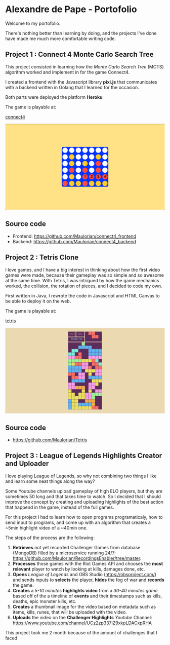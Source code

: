 # Alexandre de Pape - Portofolio

Welcome to my portofolio.

There's nothing better than learning by doing, and the projects I've done have made me much more comfortable writing code.

## Project 1 : Connect 4 Monte Carlo Search Tree

This project consisted in learning how the _Monte Carlo Search Tree_ (MCTS) algorithm worked and implement in for the game Connect4.

I created a frontend with the Javascript library **pixi.js** that communicates with a backend written in Golang that I learned for the occasion.

Both parts were deployed the platform **Heroku**

The game is playable at:

[connect4](https://connect4-vs-ai.herokuapp.com/)

![connect4](connect4.png)

## Source code
- Frontend: https://github.com/Maulorian/connect4_frontend
- Backend: https://github.com/Maulorian/connect4_backend

## Project 2 : Tetris Clone

I love games, and I have a big interest in thinking about how the first video games were made, because their gameplay was so simple and so awesome at the same time. With Tetris, I was intrigued by how the game mechanics worked, the collision, the rotation of pieces, and I decided to code my own.

First written in Java, I rewrote the code in Javascript and HTML Canvas to be able to deploy it on the web.

The game is playable at:

[tetris](https://pretty-tetris.herokuapp.com/html/solo.html)

![tetris](tetris.png)

## Source code
- https://github.com/Maulorian/Tetris

## Project 3 : League of Legends Highlights Creator and Uploader

I love playing League of Legends, so why not combining two things I like and learn some neat things along the way?

Some Youtube channels upload gameplay of high ELO players, but they are sometimes 50 long and that takes time to watch. So I decided that I should improve the concept by creating and uploading highlights of the best action that happend in the game, instead of the full games.

For this project I had to learn how to open programs programaticaly, how to send input to programs, and come up with an algorithm that creates a ~5min highlight video of a ~40min one.

The steps of the process are the following:

1. **Retrieves** not yet recorded Challenger Games from database (MongoDB) filled by a microservice running 24/7: https://github.com/Maulorian/RecordingsEnabler/tree/master.
2. **Processes** those games with the Riot Games API and chooses the **most relevant** player to watch by looking at kills, damages done, etc.
3. **Opens** *League of Legends* and OBS Studio (https://obsproject.com/) and sends inputs to **selects** the player, **hides** the fog of war and **records** the game.
4. **Creates** a *5-10 minutes* **highlights video** from a *30-40 minutes game* based off of the a timeline of **events** and their timestamps such as kills, deaths, epic monster kills, etc.
5. **Creates** a thumbnail image for the video based on metadata such as items, kills, runes, that will be uploaded with the video.
6. **Uploads** the video on the **Challenger Highlights** *Youtube* Channel: https://www.youtube.com/channel/UCz2zp337iZ9xkpLDACxpRHA

This project took me 2 month because of the amount of challenges that I faced
